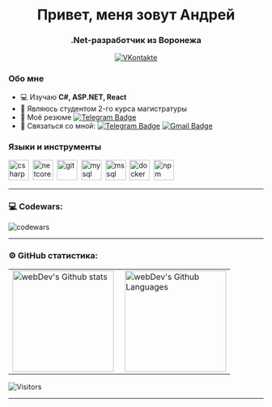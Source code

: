 <div id="header" align="center">
    <h1>Привет, меня зовут Андрей </h1>
    <h3>.Net-разработчик из Воронежа</h3>
</div>

<div id="socials" align="center">
  <a href="https://vk.com/andrey_tsukanov">
    <img src="https://img.shields.io/badge/VKontakte-blue?style=for-the-badge&logo=vk&logoColor=white" alt="VKontakte"/>
  </a>
</div>

### Обо мне

- 💻 Изучаю **C#, ASP.NET, React**
- 📖 Являюсь студентом 2-го курса магистратуры
- 📑 Моё резюме [![Telegram Badge](https://img.shields.io/badge/-hh.ru-darkred?style=flat&&logoColor=white)](https://voronezh.hh.ru/resume/5d50e9edff0c583c8d0039ed1f796856336244)
- 📧 Связаться со мной: [![Telegram Badge](https://img.shields.io/badge/-Andrey_Tsukanov-blue?style=flat&logo=Telegram&logoColor=white)](https://t.me/sharpflexer) [![Gmail Badge](https://img.shields.io/badge/-tsukanov.official@gmail.com-red?style=flat&logo=Gmail&logoColor=white)](mailto:tsukanov.official@gmail.com)

### Языки и инструменты

<img src="https://cdn.jsdelivr.net/gh/devicons/devicon/icons/csharp/csharp-original.svg" title="csharp" width="40" height="40"/>&nbsp;
<img src="https://cdn.jsdelivr.net/gh/devicons/devicon/icons/dotnetcore/dotnetcore-original.svg" title="netcore" width="40" height="40">&nbsp;
<img src="https://cdn.jsdelivr.net/gh/devicons/devicon/icons/git/git-original.svg" title="git" width="40" height="40"/>&nbsp;
<img src="https://cdn.jsdelivr.net/gh/devicons/devicon/icons/mysql/mysql-original.svg" title="mysql" width="40" height="40"/>&nbsp;
<img src="https://cdn.jsdelivr.net/gh/devicons/devicon/icons/microsoftsqlserver/microsoftsqlserver-plain-wordmark.svg" title="mssql" width="40" height="40"/>&nbsp;
<img src="https://cdn.jsdelivr.net/gh/devicons/devicon/icons/docker/docker-original.svg" title="docker" width="40" height="40"/>&nbsp;
<img src="https://cdn.jsdelivr.net/gh/devicons/devicon/icons/npm/npm-original-wordmark.svg" title="npm" width="40" height="40"/>&nbsp;

---

### 💻 Codewars:

![codewars](https://www.codewars.com/users/sharpflexer/badges/large)

---

### ⚙️ GitHub статистика:

<table>
  <tr>
    <td>
      <img height="200px" align="left" src="https://github-readme-stats.vercel.app/api?username=sharpflexer&theme=vision-friendly-dark" alt="webDev's Github stats" />
    </td>
    <td>
      <img height="200px" align="right" alt="webDev's Github Languages" src="https://github-readme-stats-sigma-five.vercel.app/api/top-langs/?username=sharpflexer&theme=vision-friendly-dark" />
    </td>
  </tr>
</table>

![Visitors](https://api.visitorbadge.io/api/visitors?path=sharpflexer&countColor=%23263759)

---

